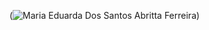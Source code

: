 (![Maria Eduarda Dos Santos Abritta Ferreira](https://user-images.githubusercontent.com/87709987/155658241-45e88a1f-634a-4c89-97c5-5f81bce804cc.png))
